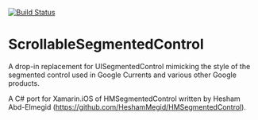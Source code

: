 [![Build Status](https://christianhelle.visualstudio.com/ScrollableSegmentedControl/_apis/build/status/CI%20Build?branchName=master)](https://christianhelle.visualstudio.com/ScrollableSegmentedControl/_build/latest?definitionId=22&branchName=master)

# ScrollableSegmentedControl

A drop-in replacement for UISegmentedControl mimicking the style of the segmented control used in Google Currents and various other Google products.

A C# port for Xamarin.iOS of HMSegmentedControl written by Hesham Abd-Elmegid (https://github.com/HeshamMegid/HMSegmentedControl). 